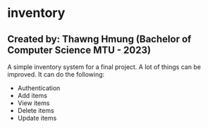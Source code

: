 # inventory
## Created by: Thawng Hmung (Bachelor of Computer Science MTU - 2023)

A simple inventory system for a final project. A lot of things can be improved. It can do the following:

- Authentication
- Add items
- View items
- Delete items
- Update items
